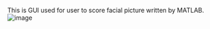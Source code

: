 This is GUI used for user to score facial picture written by MATLAB.
![image](https://github.com/luxialan/Mycode/edit/master/Face-Score-System/GUI.png)

